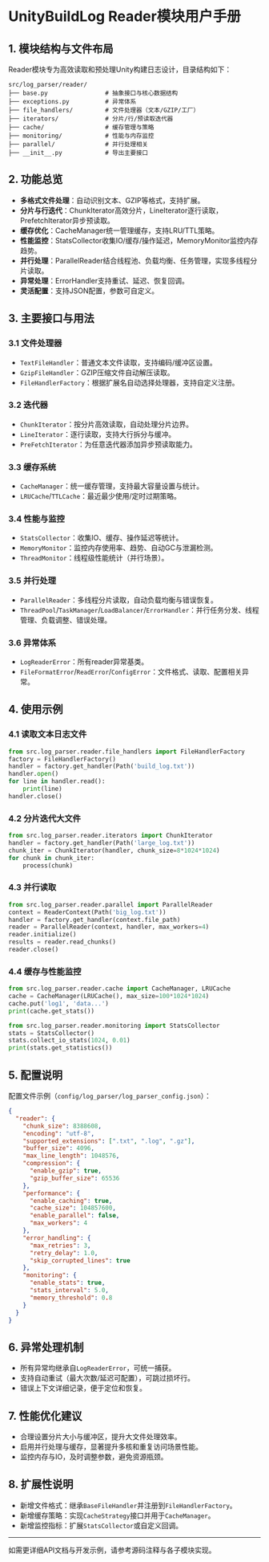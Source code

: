 ﻿# UnityBuildLog Reader模块用户手册

## 1. 模块结构与文件布局

Reader模块专为高效读取和预处理Unity构建日志设计，目录结构如下：
```
src/log_parser/reader/
├── base.py                # 抽象接口与核心数据结构
├── exceptions.py          # 异常体系
├── file_handlers/         # 文件处理器（文本/GZIP/工厂）
├── iterators/             # 分片/行/预读取迭代器
├── cache/                 # 缓存管理与策略
├── monitoring/            # 性能与内存监控
├── parallel/              # 并行处理相关
├── __init__.py            # 导出主要接口
```

## 2. 功能总览

- **多格式文件处理**：自动识别文本、GZIP等格式，支持扩展。
- **分片与行迭代**：ChunkIterator高效分片，LineIterator逐行读取，PrefetchIterator异步预读取。
- **缓存优化**：CacheManager统一管理缓存，支持LRU/TTL策略。
- **性能监控**：StatsCollector收集IO/缓存/操作延迟，MemoryMonitor监控内存趋势。
- **并行处理**：ParallelReader结合线程池、负载均衡、任务管理，实现多线程分片读取。
- **异常处理**：ErrorHandler支持重试、延迟、恢复回调。
- **灵活配置**：支持JSON配置，参数可自定义。

## 3. 主要接口与用法

### 3.1 文件处理器
- `TextFileHandler`：普通文本文件读取，支持编码/缓冲区设置。
- `GzipFileHandler`：GZIP压缩文件自动解压读取。
- `FileHandlerFactory`：根据扩展名自动选择处理器，支持自定义注册。

### 3.2 迭代器
- `ChunkIterator`：按分片高效读取，自动处理分片边界。
- `LineIterator`：逐行读取，支持大行拆分与缓冲。
- `PreFetchIterator`：为任意迭代器添加异步预读取能力。

### 3.3 缓存系统
- `CacheManager`：统一缓存管理，支持最大容量设置与统计。
- `LRUCache`/`TTLCache`：最近最少使用/定时过期策略。

### 3.4 性能与监控
- `StatsCollector`：收集IO、缓存、操作延迟等统计。
- `MemoryMonitor`：监控内存使用率、趋势、自动GC与泄漏检测。
- `ThreadMonitor`：线程级性能统计（并行场景）。

### 3.5 并行处理
- `ParallelReader`：多线程分片读取，自动负载均衡与错误恢复。
- `ThreadPool`/`TaskManager`/`LoadBalancer`/`ErrorHandler`：并行任务分发、线程管理、负载调整、错误处理。

### 3.6 异常体系
- `LogReaderError`：所有reader异常基类。
- `FileFormatError`/`ReadError`/`ConfigError`：文件格式、读取、配置相关异常。

## 4. 使用示例

### 4.1 读取文本日志文件
```python
from src.log_parser.reader.file_handlers import FileHandlerFactory
factory = FileHandlerFactory()
handler = factory.get_handler(Path('build_log.txt'))
handler.open()
for line in handler.read():
    print(line)
handler.close()
```

### 4.2 分片迭代大文件
```python
from src.log_parser.reader.iterators import ChunkIterator
handler = factory.get_handler(Path('large_log.txt'))
chunk_iter = ChunkIterator(handler, chunk_size=8*1024*1024)
for chunk in chunk_iter:
    process(chunk)
```

### 4.3 并行读取
```python
from src.log_parser.reader.parallel import ParallelReader
context = ReaderContext(Path('big_log.txt'))
handler = factory.get_handler(context.file_path)
reader = ParallelReader(context, handler, max_workers=4)
reader.initialize()
results = reader.read_chunks()
reader.close()
```

### 4.4 缓存与性能监控
```python
from src.log_parser.reader.cache import CacheManager, LRUCache
cache = CacheManager(LRUCache(), max_size=100*1024*1024)
cache.put('log1', 'data...')
print(cache.get_stats())

from src.log_parser.reader.monitoring import StatsCollector
stats = StatsCollector()
stats.collect_io_stats(1024, 0.01)
print(stats.get_statistics())
```

## 5. 配置说明

配置文件示例（`config/log_parser/log_parser_config.json`）：
```json
{
  "reader": {
    "chunk_size": 8388608,
    "encoding": "utf-8",
    "supported_extensions": [".txt", ".log", ".gz"],
    "buffer_size": 4096,
    "max_line_length": 1048576,
    "compression": {
      "enable_gzip": true,
      "gzip_buffer_size": 65536
    },
    "performance": {
      "enable_caching": true,
      "cache_size": 104857600,
      "enable_parallel": false,
      "max_workers": 4
    },
    "error_handling": {
      "max_retries": 3,
      "retry_delay": 1.0,
      "skip_corrupted_lines": true
    },
    "monitoring": {
      "enable_stats": true,
      "stats_interval": 5.0,
      "memory_threshold": 0.8
    }
  }
}
```

## 6. 异常处理机制

- 所有异常均继承自`LogReaderError`，可统一捕获。
- 支持自动重试（最大次数/延迟可配置），可跳过损坏行。
- 错误上下文详细记录，便于定位和恢复。

## 7. 性能优化建议

- 合理设置分片大小与缓冲区，提升大文件处理效率。
- 启用并行处理与缓存，显著提升多核和重复访问场景性能。
- 监控内存与IO，及时调整参数，避免资源瓶颈。

## 8. 扩展性说明

- 新增文件格式：继承`BaseFileHandler`并注册到`FileHandlerFactory`。
- 新增缓存策略：实现`CacheStrategy`接口并用于`CacheManager`。
- 新增监控指标：扩展`StatsCollector`或自定义回调。

---
如需更详细API文档与开发示例，请参考源码注释与各子模块实现。
